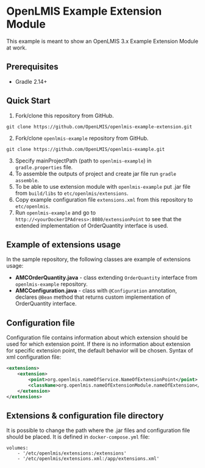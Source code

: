 # OpenLMIS Example Extension Module
This example is meant to show an OpenLMIS 3.x Example Extension Module at work.

## Prerequisites
* Gradle 2.14+

## Quick Start
1. Fork/clone this repository from GitHub.

 ```shell
 git clone https://github.com/OpenLMIS/openlmis-example-extension.git
 ```
2. Fork/clone `openlmis-example` repository from GitHub.

 ```shell
 git clone https://github.com/OpenLMIS/openlmis-example.git
 ```
3. Specify mainProjectPath (path to `openlmis-example`) in `gradle.properties` file.
4. To assemble the outputs of project and create jar file run `gradle assemble`.
5. To be able to use extension module with `openlmis-example` put .jar file from `build/libs` to `etc/openlmis/extensions`.
6. Copy example configuration file `extensions.xml` from this repository to `etc/openlmis`.
7. Run `openlmis-example` and go to `http://<yourDockerIPAdress>:8080/extensionPoint` to see
that the extended implementation of OrderQuantity interface is used.

## <a name="extensions"></a> Example of extensions usage

In the sample repository, the following classes are example of extensions usage:

- **AMCOrderQuantity.java** - class extending `OrderQuantity` interface from `openlmis-example` repository.
- **AMCConfiguration.java** - class with `@Configuration` annotation, declares `@Bean` method that returns custom implementation
of OrderQuantity interface.

## <a name="extensions"></a> Configuration file

Configuration file contains information about which extension should be used for which extension point.
If there is no information about extension for specific extension point, the default behavior will be chosen.
Syntax of xml configuration file:

```xml
<extensions>
    <extension>
        <point>org.openlmis.nameOfService.NameOfExtensionPoint</point>
        <className>org.openlmis.nameOfExtensionModule.nameOfExtension</className>
    </extension>
</extensions>
```

## <a name="extensions"></a> Extensions & configuration file directory

It is possible to change the path where the .jar files and configuration file should be placed.
It is defined in `docker-compose.yml` file:

```
volumes:
    - '/etc/openlmis/extensions:/extensions'
    - '/etc/openlmis/extensions.xml:/app/extensions.xml'
```